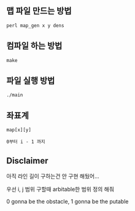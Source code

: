 ## 맵 파일 만드는 방법
```
perl map_gen x y dens
```

## 컴파일 하는 방법
```
make
```

## 파일 실행 방법
```
./main
```

## 좌표계
```
map[x][y]

0부터 i - 1 까지
```

## Disclaimer
아직 라인 길이 구하는건 안 구현 해뒀어...

우선 i, j 범위 구할때 arbitable한 범위 정의 해줘

0 gonna be the obstacle, 1 gonna be the putable